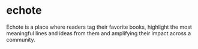 # echote
Echote is a place where readers tag their favorite books, highlight the most meaningful lines and ideas from them and amplifying their impact across a community.
